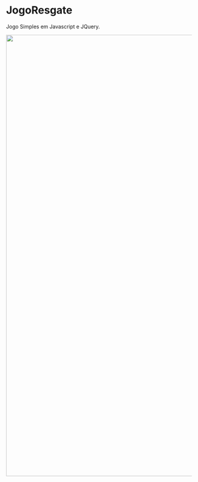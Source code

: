 # JogoResgate
Jogo Simples em Javascript e JQuery.
<div align="center">
<img src="https://user-images.githubusercontent.com/86021874/146597020-f920881a-048a-4bbf-a6bd-ab94c336517a.png" width="1200px"/>
</div>

